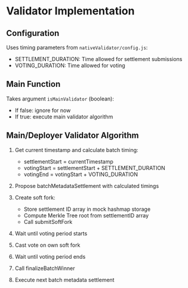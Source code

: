 # Validator Implementation

## Configuration
Uses timing parameters from `nativeValidator/config.js`:
- SETTLEMENT_DURATION: Time allowed for settlement submissions
- VOTING_DURATION: Time allowed for voting

## Main Function
Takes argument `isMainValidator` (boolean):
- If false: ignore for now
- If true: execute main validator algorithm

## Main/Deployer Validator Algorithm

1. Get current timestamp and calculate batch timing:
   - settlementStart = currentTimestamp
   - votingStart = settlementStart + SETTLEMENT_DURATION
   - votingEnd = votingStart + VOTING_DURATION

2. Propose batchMetadataSettlement with calculated timings

3. Create soft fork:
   - Store settlement ID array in mock hashmap storage
   - Compute Merkle Tree root from settlementID array
   - Call submitSoftFork

4. Wait until voting period starts

5. Cast vote on own soft fork

6. Wait until voting period ends

7. Call finalizeBatchWinner

8. Execute next batch metadata settlement
